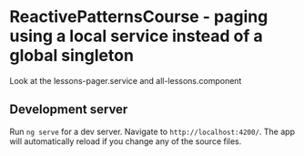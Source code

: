 # ReactivePatternsCourse - paging using a local service instead of a global singleton

Look at the lessons-pager.service and all-lessons.component

## Development server
Run `ng serve` for a dev server. Navigate to `http://localhost:4200/`. The app will automatically reload if you change any of the source files.

